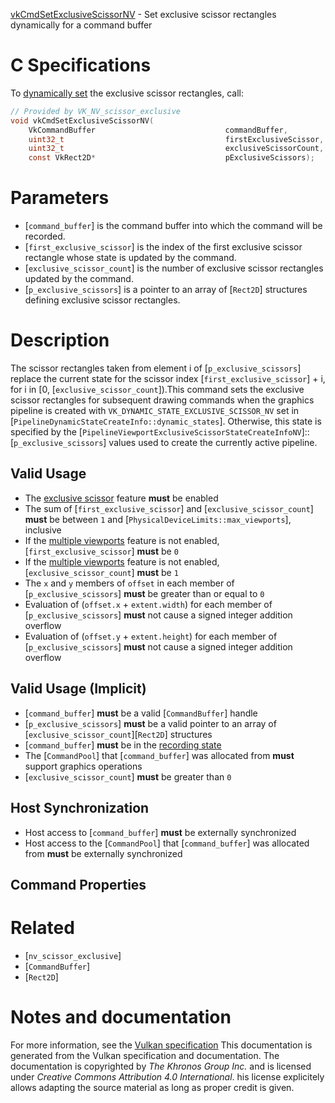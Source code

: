 [vkCmdSetExclusiveScissorNV](https://www.khronos.org/registry/vulkan/specs/1.3-extensions/man/html/vkCmdSetExclusiveScissorNV.html) - Set exclusive scissor rectangles dynamically for a command buffer

# C Specifications
To [dynamically set](https://www.khronos.org/registry/vulkan/specs/1.3-extensions/html/vkspec.html#pipelines-dynamic-state) the exclusive scissor
rectangles, call:
```c
// Provided by VK_NV_scissor_exclusive
void vkCmdSetExclusiveScissorNV(
    VkCommandBuffer                             commandBuffer,
    uint32_t                                    firstExclusiveScissor,
    uint32_t                                    exclusiveScissorCount,
    const VkRect2D*                             pExclusiveScissors);
```

# Parameters
- [`command_buffer`] is the command buffer into which the command will be recorded.
- [`first_exclusive_scissor`] is the index of the first exclusive scissor rectangle whose state is updated by the command.
- [`exclusive_scissor_count`] is the number of exclusive scissor rectangles updated by the command.
- [`p_exclusive_scissors`] is a pointer to an array of [`Rect2D`] structures defining exclusive scissor rectangles.

# Description
The scissor rectangles taken from element i of
[`p_exclusive_scissors`] replace the current state for the scissor index
[`first_exclusive_scissor`] +  i, for i in [0,
[`exclusive_scissor_count`]).This command sets the exclusive scissor rectangles for subsequent drawing
commands when the graphics pipeline is created with
`VK_DYNAMIC_STATE_EXCLUSIVE_SCISSOR_NV` set in
[`PipelineDynamicStateCreateInfo::dynamic_states`].
Otherwise, this state is specified by the
[`PipelineViewportExclusiveScissorStateCreateInfoNV`]::[`p_exclusive_scissors`]
values used to create the currently active pipeline.
## Valid Usage
-    The [exclusive scissor](https://www.khronos.org/registry/vulkan/specs/1.3-extensions/html/vkspec.html#features-exclusiveScissor) feature  **must**  be enabled
-    The sum of [`first_exclusive_scissor`] and [`exclusive_scissor_count`] **must**  be between `1` and [`PhysicalDeviceLimits::max_viewports`], inclusive
-    If the [multiple viewports](https://www.khronos.org/registry/vulkan/specs/1.3-extensions/html/vkspec.html#features-multiViewport) feature is not enabled, [`first_exclusive_scissor`] **must**  be `0`
-    If the [multiple viewports](https://www.khronos.org/registry/vulkan/specs/1.3-extensions/html/vkspec.html#features-multiViewport) feature is not enabled, [`exclusive_scissor_count`] **must**  be `1`
-    The `x` and `y` members of `offset` in each member of [`p_exclusive_scissors`] **must**  be greater than or equal to `0`
-    Evaluation of (`offset.x` +  `extent.width`) for each member of [`p_exclusive_scissors`] **must**  not cause a signed integer addition overflow
-    Evaluation of (`offset.y` +  `extent.height`) for each member of [`p_exclusive_scissors`] **must**  not cause a signed integer addition overflow

## Valid Usage (Implicit)
-  [`command_buffer`] **must**  be a valid [`CommandBuffer`] handle
-  [`p_exclusive_scissors`] **must**  be a valid pointer to an array of [`exclusive_scissor_count`][`Rect2D`] structures
-  [`command_buffer`] **must**  be in the [recording state]()
-    The [`CommandPool`] that [`command_buffer`] was allocated from  **must**  support graphics operations
-  [`exclusive_scissor_count`] **must**  be greater than `0`

## Host Synchronization
- Host access to [`command_buffer`] **must**  be externally synchronized
- Host access to the [`CommandPool`] that [`command_buffer`] was allocated from  **must**  be externally synchronized

## Command Properties

# Related
- [`nv_scissor_exclusive`]
- [`CommandBuffer`]
- [`Rect2D`]

# Notes and documentation
For more information, see the [Vulkan specification](https://www.khronos.org/registry/vulkan/specs/1.3-extensions/html/vkspec.html)
This documentation is generated from the Vulkan specification and documentation.
The documentation is copyrighted by *The Khronos Group Inc.* and is licensed under *Creative Commons Attribution 4.0 International*.
his license explicitely allows adapting the source material as long as proper credit is given.
        